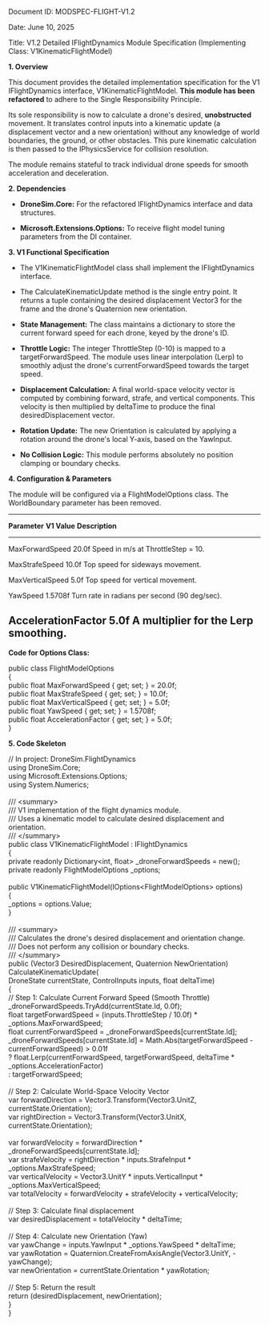 Document ID: MODSPEC-FLIGHT-V1.2

Date: June 10, 2025

Title: V1.2 Detailed IFlightDynamics Module Specification (Implementing Class: V1KinematicFlightModel)

**1. Overview**

This document provides the detailed implementation specification for the V1 IFlightDynamics interface, V1KinematicFlightModel. **This module has been refactored** to adhere to the Single Responsibility Principle.

Its sole responsibility is now to calculate a drone\'s desired, **unobstructed** movement. It translates control inputs into a kinematic update (a displacement vector and a new orientation) without any knowledge of world boundaries, the ground, or other obstacles. This pure kinematic calculation is then passed to the IPhysicsService for collision resolution.

The module remains stateful to track individual drone speeds for smooth acceleration and deceleration.

**2. Dependencies**

- **DroneSim.Core:** For the refactored IFlightDynamics interface and data structures.

- **Microsoft.Extensions.Options:** To receive flight model tuning parameters from the DI container.

**3. V1 Functional Specification**

- The V1KinematicFlightModel class shall implement the IFlightDynamics interface.

- The CalculateKinematicUpdate method is the single entry point. It returns a tuple containing the desired displacement Vector3 for the frame and the drone\'s Quaternion new orientation.

- **State Management:** The class maintains a dictionary to store the current forward speed for each drone, keyed by the drone\'s ID.

- **Throttle Logic:** The integer ThrottleStep (0-10) is mapped to a targetForwardSpeed. The module uses linear interpolation (Lerp) to smoothly adjust the drone\'s currentForwardSpeed towards the target speed.

- **Displacement Calculation:** A final world-space velocity vector is computed by combining forward, strafe, and vertical components. This velocity is then multiplied by deltaTime to produce the final desiredDisplacement vector.

- **Rotation Update:** The new Orientation is calculated by applying a rotation around the drone\'s local Y-axis, based on the YawInput.

- **No Collision Logic:** This module performs absolutely no position clamping or boundary checks.

**4. Configuration & Parameters**

The module will be configured via a FlightModelOptions class. The WorldBoundary parameter has been removed.

  -----------------------------------------------------------------------------------------------
  **Parameter**           **V1 Value**            **Description**
  ----------------------- ----------------------- -----------------------------------------------
  MaxForwardSpeed         20.0f                   Speed in m/s at ThrottleStep = 10.

  MaxStrafeSpeed          10.0f                   Top speed for sideways movement.

  MaxVerticalSpeed        5.0f                    Top speed for vertical movement.

  YawSpeed                1.5708f                 Turn rate in radians per second (90 deg/sec).

  AccelerationFactor      5.0f                    A multiplier for the Lerp smoothing.
  -----------------------------------------------------------------------------------------------

**Code for Options Class:**

public class FlightModelOptions\
{\
public float MaxForwardSpeed { get; set; } = 20.0f;\
public float MaxStrafeSpeed { get; set; } = 10.0f;\
public float MaxVerticalSpeed { get; set; } = 5.0f;\
public float YawSpeed { get; set; } = 1.5708f;\
public float AccelerationFactor { get; set; } = 5.0f;\
}

**5. Code Skeleton**

// In project: DroneSim.FlightDynamics\
using DroneSim.Core;\
using Microsoft.Extensions.Options;\
using System.Numerics;\
\
/// \<summary\>\
/// V1 implementation of the flight dynamics module.\
/// Uses a kinematic model to calculate desired displacement and orientation.\
/// \</summary\>\
public class V1KinematicFlightModel : IFlightDynamics\
{\
private readonly Dictionary\<int, float\> \_droneForwardSpeeds = new();\
private readonly FlightModelOptions \_options;\
\
public V1KinematicFlightModel(IOptions\<FlightModelOptions\> options)\
{\
\_options = options.Value;\
}\
\
/// \<summary\>\
/// Calculates the drone\'s desired displacement and orientation change.\
/// Does not perform any collision or boundary checks.\
/// \</summary\>\
public (Vector3 DesiredDisplacement, Quaternion NewOrientation) CalculateKinematicUpdate(\
DroneState currentState, ControlInputs inputs, float deltaTime)\
{\
// Step 1: Calculate Current Forward Speed (Smooth Throttle)\
\_droneForwardSpeeds.TryAdd(currentState.Id, 0.0f);\
float targetForwardSpeed = (inputs.ThrottleStep / 10.0f) \* \_options.MaxForwardSpeed;\
float currentForwardSpeed = \_droneForwardSpeeds\[currentState.Id\];\
\_droneForwardSpeeds\[currentState.Id\] = Math.Abs(targetForwardSpeed - currentForwardSpeed) \> 0.01f\
? float.Lerp(currentForwardSpeed, targetForwardSpeed, deltaTime \* \_options.AccelerationFactor)\
: targetForwardSpeed;\
\
// Step 2: Calculate World-Space Velocity Vector\
var forwardDirection = Vector3.Transform(Vector3.UnitZ, currentState.Orientation);\
var rightDirection = Vector3.Transform(Vector3.UnitX, currentState.Orientation);\
\
var forwardVelocity = forwardDirection \* \_droneForwardSpeeds\[currentState.Id\];\
var strafeVelocity = rightDirection \* inputs.StrafeInput \* \_options.MaxStrafeSpeed;\
var verticalVelocity = Vector3.UnitY \* inputs.VerticalInput \* \_options.MaxVerticalSpeed;\
var totalVelocity = forwardVelocity + strafeVelocity + verticalVelocity;\
\
// Step 3: Calculate final displacement\
var desiredDisplacement = totalVelocity \* deltaTime;\
\
// Step 4: Calculate new Orientation (Yaw)\
var yawChange = inputs.YawInput \* \_options.YawSpeed \* deltaTime;\
var yawRotation = Quaternion.CreateFromAxisAngle(Vector3.UnitY, -yawChange);\
var newOrientation = currentState.Orientation \* yawRotation;\
\
// Step 5: Return the result\
return (desiredDisplacement, newOrientation);\
}\
}
